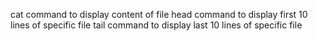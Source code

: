 cat command to display content of file
head command to display first 10 lines of specific file
tail command to display last 10 lines of specific file
